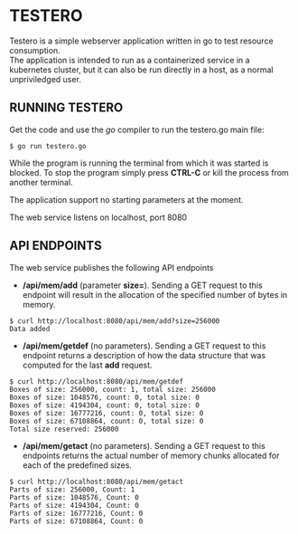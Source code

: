 # TESTERO
Testero is a simple webserver application written in go to test resource consumption.  
The application is intended to run as a containerized service in a kubernetes cluster, but it can also be run directly in a host, as a normal unpriviledged user.

## RUNNING TESTERO
Get the code and use the _go_ compiler to run the testero.go main file:

```shell
$ go run testero.go
```
While the program is running the terminal from which it was started is blocked.  To stop the program simply press __CTRL-C__ or kill the process from another terminal.

The application support no starting parameters at the moment.

The web service listens on localhost, port 8080

## API ENDPOINTS
The web service publishes the following API endpoints

* __/api/mem/add__ (parameter __size=<number of bytes>__).  Sending a GET request to this endpoint will result in the allocation of the specified number of bytes in memory.
```shell
$ curl http://localhost:8080/api/mem/add?size=256000
Data added
```
* __/api/mem/getdef__ (no parameters). Sending a GET request to this endpoint returns a description of how the data structure that was computed for the last __add__ request.

```shell
$ curl http://localhost:8080/api/mem/getdef
Boxes of size: 256000, count: 1, total size: 256000
Boxes of size: 1048576, count: 0, total size: 0
Boxes of size: 4194304, count: 0, total size: 0
Boxes of size: 16777216, count: 0, total size: 0
Boxes of size: 67108864, count: 0, total size: 0
Total size reserved: 256000
```
* __/api/mem/getact__ (no parameters). Sending a GET request to this endpoints returns the actual number of memory chunks allocated for each of the predefined sizes.
```shell
$ curl http://localhost:8080/api/mem/getact
Parts of size: 256000, Count: 1
Parts of size: 1048576, Count: 0
Parts of size: 4194304, Count: 0
Parts of size: 16777216, Count: 0
Parts of size: 67108864, Count: 0
```
